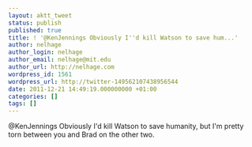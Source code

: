 ```yaml
---
layout: aktt_tweet
status: publish
published: true
title: ! '@KenJennings Obviously I''d kill Watson to save hum...'
author: nelhage
author_login: nelhage
author_email: nelhage@mit.edu
author_url: http://nelhage.com
wordpress_id: 1561
wordpress_url: http://twitter-149562107438956544
date: 2011-12-21 14:49:19.000000000 +01:00
categories: []
tags: []
---
```

@KenJennings Obviously I'd kill Watson to save humanity, but I'm pretty torn between you and Brad on the other two.
